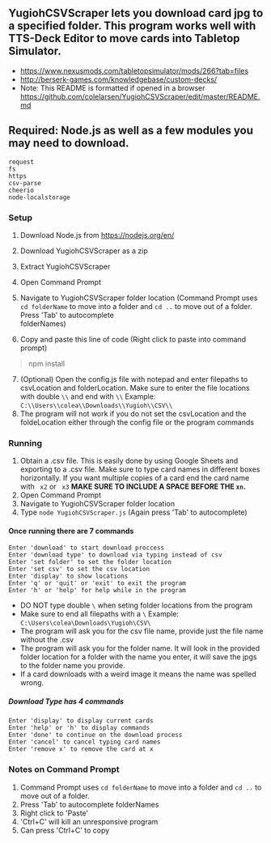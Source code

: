 ## YugiohCSVScraper lets you download card jpg to a specified folder. This program works well with TTS-Deck Editor to move cards into Tabletop Simulator.
-   https://www.nexusmods.com/tabletopsimulator/mods/266?tab=files
-   http://berserk-games.com/knowledgebase/custom-decks/
-   Note: This README is formatted if opened in a browser https://github.com/colelarsen/YugiohCSVScraper/edit/master/README.md
## Required: Node.js as well as a few modules you may need to download.
```
request 
fs 
https 
csv-parse 
cheerio 
node-localstorage
```

### Setup
1.  Download Node.js from https://nodejs.org/en/
2.  Download YugiohCSVScraper as a zip
3.  Extract YugiohCSVScraper
4.  Open Command Prompt
5.  Navigate to YugiohCSVScraper folder location 
    (Command Prompt uses ``cd folderName`` to move into a folder and ``cd ..`` to move out of a folder. Press 'Tab' to autocomplete     
    folderNames)

6.  Copy and paste this line of code (Right click to paste into command prompt)
>npm install

7.  (Optional) Open the config.js file with notepad and enter filepaths to csvLocation and folderLocation. Make sure to enter the file locations with double `\\` and end with `\\`
Example: ``C:\\Users\\colea\\Downloads\\Yugioh\\CSV\\``
8.  The program will not work if you do not set the csvLocation and the foldeLocation either through the config file or the program commands

### Running

1.  Obtain a .csv file. This is easily done by using Google Sheets and exporting to a .csv file. Make sure to type card names in different boxes horizontally. If you want multiple copies of a card end the card name with ` x2` or ` x3` **MAKE SURE TO INCLUDE A SPACE BEFORE THE `xn`.**
2.  Open Command Prompt
3.  Navigate to YugiohCSVScraper folder location 
4.  Type `node YugiohCSVScraper.js` (Again press 'Tab' to autocomplete)


#### Once running there are 7 commands
```
Enter 'download' to start download proccess
Enter 'download type' to download via typing instead of csv
Enter 'set folder' to set the folder location
Enter 'set csv' to set the csv location
Enter 'display' to show locations
Enter 'q' or 'quit' or 'exit' to exit the program
Enter 'h' or 'help' for help while in the program
```
- DO NOT type double `\` when  seting folder locations from the program
- Make sure to end all filepaths with a `\` Example: `C:\Users\colea\Downloads\Yugioh\CSV\`
- The program will ask you for the csv file name, provide just the file name without the .csv
- The program will ask you for the folder name. It will look in the provided folder location for a folder with the name you enter, it will save the jpgs to the folder name you provide.
- If a card downloads with a weird image it means the name was spelled wrong.
##### Download Type has 4 commands
```
Enter 'display' to display current cards
Enter 'help' or 'h' to display commands
Enter 'done' to continue on the download process
Enter 'cancel' to cancel typing card names
Enter 'remove x' to remove the card at x
```

### Notes on Command Prompt
1.  Command Prompt uses ``cd folderName`` to move into a folder and ``cd ..`` to move out of a folder. 
2.  Press 'Tab' to autocomplete folderNames
3.  Right click to 'Paste'
4.  'Ctrl+C' will kill an unresponsive program
5.  Can press 'Ctrl+C' to copy

